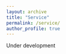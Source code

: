 ```yaml
---
layout: archive
title: "Service"
permalink: /service/
author_profile: true
---
```


Under development
